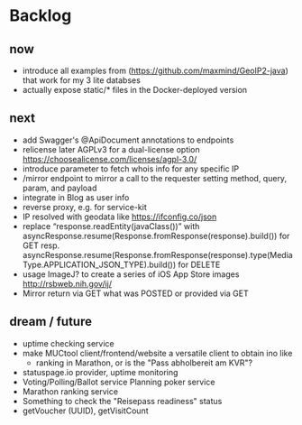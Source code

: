 # Backlog

## now
* introduce all examples from (https://github.com/maxmind/GeoIP2-java) that work for my 3 lite databses 
* actually expose static/* files in the Docker-deployed version 

## next
* add Swagger's @ApiDocument annotations to endpoints
* relicense later AGPLv3 for a dual-license option https://choosealicense.com/licenses/agpl-3.0/
* introduce parameter to fetch whois info for any specific IP
* /mirror endpoint to mirror a call to the requester setting method, query, param, and payload
* integrate in Blog as user info
* reverse proxy, e.g. for service-kit
* IP resolved with geodata like https://ifconfig.co/json 
* replace “response.readEntity(javaClass<String>())” with
    asyncResponse.resume(Response.fromResponse(response).build()) for GET resp.
    asyncResponse.resume(Response.fromResponse(response).type(MediaType.APPLICATION_JSON_TYPE).build()) for DELETE
* usage ImageJ? to create a series of iOS App Store images http://rsbweb.nih.gov/ij/
* Mirror return via GET what was POSTED or provided via GET
## dream / future
* uptime checking service
* make MUCtool client/frontend/website a versatile client to obtain ino like
    * ranking in Marathon, or is the "Pass abholbereit am KVR"?
* statuspage.io provider, uptime monitoring
* Voting/Polling/Ballot service
    Planning poker service
* Marathon ranking service
* Something to check the "Reisepass readiness" status
* getVoucher (UUID), getVisitCount


